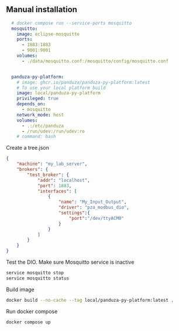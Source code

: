 ## Manual installation

```yml
  # docker compose run --service-ports mosquitto
  mosquitto:
    image: eclipse-mosquitto
    ports:
      - 1883:1883
      - 9001:9001
    volumes:
      - ./data/mosquitto.conf:/mosquitto/config/mosquitto.conf


  panduza-py-platform:
    # image: ghcr.io/panduza/panduza-py-platform:latest
    # To use your local platform build
    image: local/panduza-py-platform
    privileged: true
    depends_on:
      - mosquitto
    network_mode: host
    volumes:
      - .:/etc/panduza
      - /run/udev:/run/udev:ro
    # command: bash

```

Create a tree.json

```json
{
    "machine": "my_lab_server",
    "brokers": {
        "test_broker": {
            "addr": "localhost",
            "port": 1883,
            "interfaces": [
                {
                    "name": "My_Input_Output",
                    "driver": "pza_modbus_dio",
                    "settings":{
                        "port":"/dev/ttyACM0"
                    }
                }
            ]
        }
    }
}

```

Test the DIO. Make sure Mosquitto service is inactive

```bash
service mosquitto stop
service mosquitto status

```
Build image

```bash
docker build --no-cache --tag local/panduza-py-platform:latest . 

```
Run docker compose

```bash
docker compose up
```

